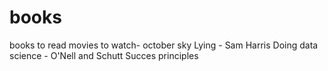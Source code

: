 # books
books to read
movies to watch- october sky
Lying - Sam Harris
Doing data science - O'Nell and Schutt
Succes principles
